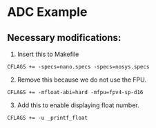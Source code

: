 # ADC Example

## Necessary modifications:

1. Insert this to Makefile
```
CFLAGS += -specs=nano.specs -specs=nosys.specs
```

2. Remove this because we do not use the FPU.
```
CFLAGS += -mfloat-abi=hard -mfpu=fpv4-sp-d16
```

3. Add this to enable displaying float number.
```
CFLAGS += -u _printf_float
```
